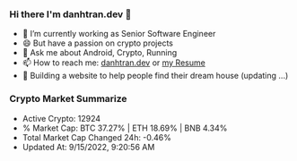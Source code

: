 ### Hi there I'm danhtran.dev 👋

- 🔭 I’m currently working as Senior Software Engineer
- 😄 But have a passion on crypto projects
- 💬 Ask me about Android, Crypto, Running 
- 📫 How to reach me: <a href="https://danhtran.dev" target="_blank">danhtran.dev</a> or <a href="Developer-Resume.pdf" target="_blank">my Resume</a>
- 🌱 Building a website to help people find their dream house (updating ...)

### Crypto Market Summarize
- Active Crypto: 12924
- % Market Cap: BTC 37.27% | ETH 18.69% | BNB 4.34%
- Total Market Cap Changed 24h: -0.46%
- Updated At: 9/15/2022, 9:20:56 AM
